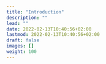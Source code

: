 ```yaml
---
title: "Introduction"
description: ""
lead: ""
date: 2022-02-13T10:40:56+02:00
lastmod: 2022-02-13T10:40:56+02:00
draft: false
images: []
weight: 100
---
```

